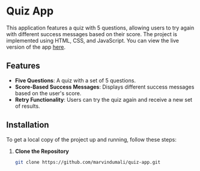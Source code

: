 # Quiz App

This application features a quiz with 5 questions, allowing users to try again with different success messages based on their score. The project is implemented using HTML, CSS, and JavaScript. You can view the live version of the app [here](https://quiz-app-two-pi-72.vercel.app/).

## Features

- **Five Questions**: A quiz with a set of 5 questions.
- **Score-Based Success Messages**: Displays different success messages based on the user's score.
- **Retry Functionality**: Users can try the quiz again and receive a new set of results.

## Installation

To get a local copy of the project up and running, follow these steps:

1. **Clone the Repository**

   ```bash
   git clone https://github.com/marvindumali/quiz-app.git
